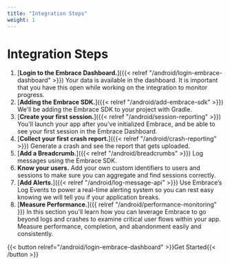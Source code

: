 ```yaml
---
title: "Integration Steps"
weight: 1
---
```


# Integration Steps

1. [**Login to the Embrace Dashboard.**]({{< relref "/android/login-embrace-dashboard" >}}) Your data is available in the dashboard. It is important that you have this open while working on the integration to monitor progress.
1. [**Adding the Embrace SDK.**]({{< relref "/android/add-embrace-sdk" >}}) We'll be adding the Embrace SDK to your project
   with Gradle.
1. [**Create your first session.**]({{< relref "/android/session-reporting" >}}) You'll launch your app after you've
   initialized Embrace, and be able to see your first session in the Embrace
   Dashboard.
1. [**Collect your first crash report.**]({{< relref "/android/crash-reporting" >}}) Generate a crash and see the report that
   gets uploaded.
1. [**Add a Breadcrumb.**]({{< relref "/android/breadcrumbs" >}}) Log messages using the Embrace SDK.
1. **Know your users.** Add your own custom identifiers to users and sessions to make sure you can aggregate and find sessions correctly.
1. [**Add Alerts.**]({{< relref "/android/log-message-api" >}}) Use Embrace’s Log Events to power a real-time alerting system so you can rest easy knowing we will tell you if your application breaks.
1. [**Measure Performance.**]({{ relref "/android/performance-monitoring" }}) In this section you'll learn how you can leverage Embrace to go beyond logs and crashes to examine critical user flows within your app. Measure performance, completion, and abandonment easily and consistently.

{{< button relref="/android/login-embrace-dashboard" >}}Get Started{{< /button >}}
